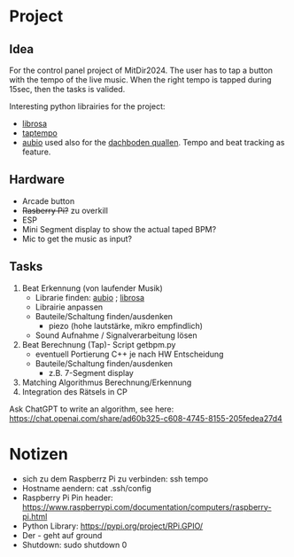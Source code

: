 
# Project
## Idea
For the control panel project of MitDir2024. 
The user has to tap a button with the tempo of the live music. When the right tempo is tapped during 15sec, then the tasks is valided. 

Interesting python librairies for the project:
- [librosa](https://pypi.org/project/librosa/)
- [taptempo](https://pypi.org/project/taptempo/)
- [aubio](https://aubio.org/) used also for the [dachboden quallen](https://github.com/moritzschaefer/dachboden/tree/master/quallen/steuersoftware). Tempo and beat tracking as feature.

## Hardware
- Arcade button
- ~~Rasberry Pi?~~ zu overkill
- ESP 
- Mini Segment display to show the actual taped BPM?
- Mic to get the music as input? 

## Tasks
1. Beat Erkennung (von laufender Musik)
    - Librarie finden: [aubio](https://aubio.org/) ; [librosa](https://pypi.org/project/librosa/)
    - Librairie anpassen
    - Bauteile/Schaltung finden/ausdenken
        - piezo (hohe lautstärke, mikro empfindlich)
    - Sound Aufnahme / Signalverarbeitung lösen
2. Beat Berechnung (Tap)- Script getbpm.py 
    - eventuell Portierung C++ je nach HW Entscheidung
    - Bauteile/Schaltung finden/ausdenken
        - z.B. 7-Segment display
3. Matching Algorithmus Berechnung/Erkennung
4. Integration des Rätsels in CP

Ask ChatGPT to write an algorithm, see here: https://chat.openai.com/share/ad60b325-c608-4745-8155-205fedea27d4

# Notizen
- sich zu dem Raspberrz Pi zu verbinden: ssh tempo
- Hostname aendern: cat .ssh/config 
- Raspberry Pi Pin header: https://www.raspberrypi.com/documentation/computers/raspberry-pi.html
- Python Library: https://pypi.org/project/RPi.GPIO/
- Der - geht auf ground
- Shutdown: sudo shutdown 0